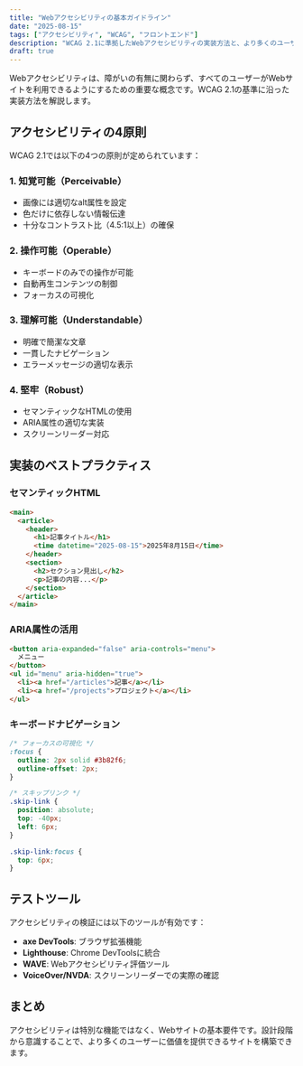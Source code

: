 ```yaml
---
title: "Webアクセシビリティの基本ガイドライン"
date: "2025-08-15"
tags: ["アクセシビリティ", "WCAG", "フロントエンド"]
description: "WCAG 2.1に準拠したWebアクセシビリティの実装方法と、より多くのユーザーに優しいWebサイトを作るための実践的なガイドラインです。"
draft: true
---
```


Webアクセシビリティは、障がいの有無に関わらず、すべてのユーザーがWebサイトを利用できるようにするための重要な概念です。WCAG 2.1の基準に沿った実装方法を解説します。

## アクセシビリティの4原則

WCAG 2.1では以下の4つの原則が定められています：

### 1. 知覚可能（Perceivable）
- 画像には適切なalt属性を設定
- 色だけに依存しない情報伝達
- 十分なコントラスト比（4.5:1以上）の確保

### 2. 操作可能（Operable）
- キーボードのみでの操作が可能
- 自動再生コンテンツの制御
- フォーカスの可視化

### 3. 理解可能（Understandable）
- 明確で簡潔な文章
- 一貫したナビゲーション
- エラーメッセージの適切な表示

### 4. 堅牢（Robust）
- セマンティックなHTMLの使用
- ARIA属性の適切な実装
- スクリーンリーダー対応

## 実装のベストプラクティス

### セマンティックHTML

```html
<main>
  <article>
    <header>
      <h1>記事タイトル</h1>
      <time datetime="2025-08-15">2025年8月15日</time>
    </header>
    <section>
      <h2>セクション見出し</h2>
      <p>記事の内容...</p>
    </section>
  </article>
</main>
```

### ARIA属性の活用

```html
<button aria-expanded="false" aria-controls="menu">
  メニュー
</button>
<ul id="menu" aria-hidden="true">
  <li><a href="/articles">記事</a></li>
  <li><a href="/projects">プロジェクト</a></li>
</ul>
```

### キーボードナビゲーション

```css
/* フォーカスの可視化 */
:focus {
  outline: 2px solid #3b82f6;
  outline-offset: 2px;
}

/* スキップリンク */
.skip-link {
  position: absolute;
  top: -40px;
  left: 6px;
}

.skip-link:focus {
  top: 6px;
}
```

## テストツール

アクセシビリティの検証には以下のツールが有効です：

- **axe DevTools**: ブラウザ拡張機能
- **Lighthouse**: Chrome DevToolsに統合
- **WAVE**: Webアクセシビリティ評価ツール
- **VoiceOver/NVDA**: スクリーンリーダーでの実際の確認

## まとめ

アクセシビリティは特別な機能ではなく、Webサイトの基本要件です。設計段階から意識することで、より多くのユーザーに価値を提供できるサイトを構築できます。
